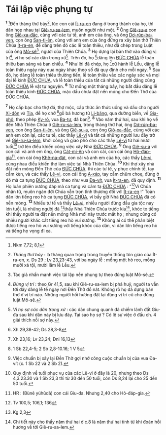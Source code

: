 # Tái lập việc phụng tự
<sup><b>1</b></sup> [^1@-6b54db40-7ed9-449a-9bae-ab4a0e20f5ca]Đến tháng thứ bảy[^1-6b54db40-7ed9-449a-9bae-ab4a0e20f5ca], lúc con cái [Ít-ra-en]() đang ở trong thành của họ, thì dân họp nhau tại [Giê-ru-sa-lem](), muôn người như một. <sup><b>2</b></sup> Ông [Giê-su-a]() con ông [Giô-xa-đắc](), cùng với các tư tế, anh em của ông, và ông [Dơ-rúp-ba-ven](), con ông [San-ti-ên](), cùng với anh em của ông đứng ra xây bàn thờ Thiên Chúa [Ít-ra-en](), để dâng trên đó các lễ toàn thiêu, như đã chép trong Luật của ông [Mô-sê]()[^2-6b54db40-7ed9-449a-9bae-ab4a0e20f5ca], người của Thiên Chúa. <sup><b>3</b></sup> Họ dựng lại bàn thờ vào đúng vị trí[^3-6b54db40-7ed9-449a-9bae-ab4a0e20f5ca], vì họ sợ các dân trong xứ[^4-6b54db40-7ed9-449a-9bae-ab4a0e20f5ca]. Trên đó, họ [^2@-6b54db40-7ed9-449a-9bae-ab4a0e20f5ca]dâng lên [ĐỨC CHÚA]() lễ toàn thiêu ban sáng và ban chiều. <sup><b>4</b></sup> Như lời đã chép, họ [^3@-6b54db40-7ed9-449a-9bae-ab4a0e20f5ca]cử hành lễ Lều, dâng lễ toàn thiêu ngày này qua ngày khác theo số đã quy định cho mỗi ngày. <sup><b>5</b></sup> Sau đó, họ dâng lễ toàn thiêu thường tiến, lễ toàn thiêu vào các ngày sóc và mọi đại lễ kính [ĐỨC CHÚA](), và lễ toàn thiêu của tất cả những người dâng cúng [ĐỨC CHÚA]() lễ vật tự nguyện. <sup><b>6</b></sup> Từ mồng một tháng bảy, họ bắt đầu dâng lễ toàn thiêu kính [ĐỨC CHÚA](), mặc dầu chưa đặt nền móng cho Đền Thờ của [ĐỨC CHÚA]().

<sup><b>7</b></sup> Họ cấp bạc cho thợ đá, thợ mộc, cấp thức ăn thức uống và dầu cho người [Xi-đôn]() và [Tia](), để họ chở [^4@-6b54db40-7ed9-449a-9bae-ab4a0e20f5ca]gỗ bá hương từ [Li-băng](), qua đường biển, về [Gia-phô](), theo phép [Ky-rô](), vua [Ba-tư](), đã ban[^5-6b54db40-7ed9-449a-9bae-ab4a0e20f5ca]. <sup><b>8</b></sup> Vào năm thứ hai, sau khi họ về đến Nhà Thiên Chúa ở [Giê-ru-sa-lem](), trong tháng thứ hai, ông [Dơ-rúp-ba-ven](), con ông [San-ti-ên](), và ông [Giê-su-a](), con ông [Giô-xa-đắc](), cùng với các anh em còn lại, các tư tế, các thầy [Lê-vi]() và tất cả những người lưu đày trở về [Giê-ru-sa-lem](), khởi công và giao phó cho các thầy [Lê-vi]() từ hai mươi tuổi[^6-6b54db40-7ed9-449a-9bae-ab4a0e20f5ca] trở lên điều khiển công việc xây Nhà [ĐỨC CHÚA](). <sup><b>9</b></sup> Ông [Giê-su-a]() với con cái và anh em ông, ông [Cát-mi-ên]() và con cái, con cái ông [Hô-đáp-gia]()[^7-6b54db40-7ed9-449a-9bae-ab4a0e20f5ca], con cái ông [Khê-na-đát](), con cái và anh em của họ, các thầy [Lê-vi](), cùng nhau điều khiển thợ làm việc tại Nhà Thiên Chúa. <sup><b>10</b></sup> Khi thợ xây nhà đặt nền móng Đền Thờ của [ĐỨC CHÚA](), thì các tư tế, y phục chỉnh tề, tay cầm kèn, và các thầy [Lê-vi](), con cái ông [A-xáp](), tay cầm chũm choẹ, đứng ở đó mà ca tụng [ĐỨC CHÚA](), theo như vua [Đa-vít](), vua [Ít-ra-en](), đã quy định. <sup><b>11</b></sup> Họ luân phiên xướng đáp mà ca tụng và cảm tạ [ĐỨC CHÚA]() : “[^5@-6b54db40-7ed9-449a-9bae-ab4a0e20f5ca]Vì Chúa nhân từ, muôn ngàn đời Chúa vẫn trọn tình thương đối với [Ít-ra-en]() !” Toàn dân lớn tiếng reo hò ca tụng [ĐỨC CHÚA](), vì bấy giờ Nhà [ĐỨC CHÚA]() đã có nền móng. <sup><b>12</b></sup> Nhiều tư tế và thầy [Lê-vi](), nhiều người đứng đầu gia tộc nay lớn tuổi, là những người đã [^6@-6b54db40-7ed9-449a-9bae-ab4a0e20f5ca]thấy Nhà Thiên Chúa trước kia[^8-6b54db40-7ed9-449a-9bae-ab4a0e20f5ca], khóc to tiếng khi thấy người ta đặt nền móng Nhà mới này trước mắt họ ; nhưng cũng có nhiều người khác cất tiếng reo hò vui sướng. <sup><b>13</b></sup> Không ai có thể phân biệt được tiếng reo hò vui sướng với tiếng khóc của dân, vì dân lớn tiếng reo hò và tiếng họ vọng đi xa.

[^1-6b54db40-7ed9-449a-9bae-ab4a0e20f5ca]: *Tháng thứ bảy* : là tháng quan trọng trong truyền thống tôn giáo của Ít-ra-en, x. Ds 29 ; Lv 23,23-43, với ba ngày lễ : mồng một hò reo, mồng mười xá tội, mười lăm lễ Lều.
[^2-6b54db40-7ed9-449a-9bae-ab4a0e20f5ca]: Tác giả nhấn mạnh việc tái lập nền phụng tự theo đúng luật Mô-sê.
[^3-6b54db40-7ed9-449a-9bae-ab4a0e20f5ca]: *Đúng vị trí* : theo Gr 41,5, sau khi Giê-ru-sa-lem bị phá huỷ, người ta vẫn tới đây dâng lễ tế ngay nơi Đền Thờ đổ nát. Không rõ họ đã dựng bàn thờ ở vị trí nào. Những người hồi hương đặt lại đúng vị trí cũ cho đúng luật Mô-sê.
[^4-6b54db40-7ed9-449a-9bae-ab4a0e20f5ca]: *Vì họ sợ các dân trong xứ* : các dân chung quanh đã chiếm lãnh đất Giu-đa sau khi dân này bị lưu đày. Tại sao họ sợ ? Có lẽ sự việc ở đầu ch. 4 giải thích nỗi sợ này.
[^5-6b54db40-7ed9-449a-9bae-ab4a0e20f5ca]: Việc chuẩn bị xây lại Đền Thờ gợi nhớ công cuộc chuẩn bị của vua Đa-vít (x. 1 Sb 22 và 2 Sb 2).
[^6-6b54db40-7ed9-449a-9bae-ab4a0e20f5ca]: Quy định về tuổi phục vụ của các Lê-vi ở đây là 20, nhưng theo Ds 4,3.23.30 và 1 Sb 23,3 thì từ 30 đến 50 tuổi, còn Ds 8,24 lại cho 25 đến 50 tuổi.
[^7-6b54db40-7ed9-449a-9bae-ab4a0e20f5ca]: HR : (Bünê yühûdâ) con cái Giu-đa. Nhưng 2,40 cho Hô-đáp-gia.
[^8-6b54db40-7ed9-449a-9bae-ab4a0e20f5ca]: Chi tiết này cho thấy năm thứ hai ở c.8 là năm thứ hai tính từ khi đoàn hồi hương về tới Giê-ru-sa-lem.
[^1@-6b54db40-7ed9-449a-9bae-ab4a0e20f5ca]: Nkm 7,72; 8,1
[^2@-6b54db40-7ed9-449a-9bae-ab4a0e20f5ca]: Xh 29,38-42; Ds 28,3-8
[^3@-6b54db40-7ed9-449a-9bae-ab4a0e20f5ca]: Xh 23,16; Lv 23,24; Đnl 16,13
[^4@-6b54db40-7ed9-449a-9bae-ab4a0e20f5ca]: 1 Sb 22,4-5; 2 Sb 2,8-10.16; 1 V 5
[^5@-6b54db40-7ed9-449a-9bae-ab4a0e20f5ca]: Tv 100,5; 106,1; 136
[^6@-6b54db40-7ed9-449a-9bae-ab4a0e20f5ca]: Kg 2,3